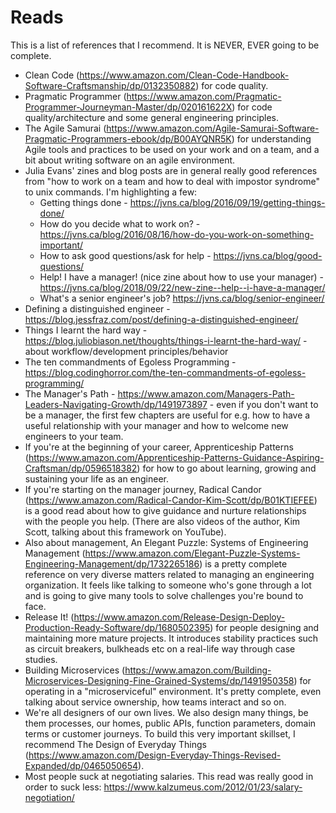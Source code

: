 # Reads

This is a list of references that I recommend. It is NEVER, EVER going to be complete.

- Clean Code (https://www.amazon.com/Clean-Code-Handbook-Software-Craftsmanship/dp/0132350882) for code quality.
- Pragmatic Programmer (https://www.amazon.com/Pragmatic-Programmer-Journeyman-Master/dp/020161622X) for code quality/architecture and some general engineering principles.
- The Agile Samurai (https://www.amazon.com/Agile-Samurai-Software-Pragmatic-Programmers-ebook/dp/B00AYQNR5K) for understanding Agile tools and practices to be used on your work and on a team, and a bit about writing software on an agile environment.
- Julia Evans' zines and blog posts are in general really good references from "how to work on a team and how to deal with impostor syndrome" to unix commands. I'm highlighting a few:
    - Getting things done - https://jvns.ca/blog/2016/09/19/getting-things-done/
    - How do you decide what to work on? - https://jvns.ca/blog/2016/08/16/how-do-you-work-on-something-important/
    - How to ask good questions/ask for help - https://jvns.ca/blog/good-questions/
    - Help! I have a manager! (nice zine about how to use your manager) - https://jvns.ca/blog/2018/09/22/new-zine--help--i-have-a-manager/
    - What's a senior engineer's job? https://jvns.ca/blog/senior-engineer/
- Defining a distinguished engineer - https://blog.jessfraz.com/post/defining-a-distinguished-engineer/
- Things I learnt the hard way - https://blog.juliobiason.net/thoughts/things-i-learnt-the-hard-way/ - about workflow/development principles/behavior
- The ten commandments of Egoless Programming - https://blog.codinghorror.com/the-ten-commandments-of-egoless-programming/
- The Manager's Path - https://www.amazon.com/Managers-Path-Leaders-Navigating-Growth/dp/1491973897 - even if you don't want to be a manager, the first few chapters are useful for e.g. how to have a useful relationship with your manager and how to welcome new engineers to your team.
- If you're at the beginning of your career, Apprenticeship Patterns (https://www.amazon.com/Apprenticeship-Patterns-Guidance-Aspiring-Craftsman/dp/0596518382) for how to go about learning, growing and sustaining your life as an engineer.
- If you're starting on the manager journey, Radical Candor (https://www.amazon.com/Radical-Candor-Kim-Scott/dp/B01KTIEFEE) is a good read about how to give guidance and nurture relationships with the people you help. (There are also videos of the author, Kim Scott, talking about this framework on YouTube).
- Also about management, An Elegant Puzzle: Systems of Engineering Management (https://www.amazon.com/Elegant-Puzzle-Systems-Engineering-Management/dp/1732265186) is a pretty complete reference on very diverse matters related to managing an engineering organization. It feels like talking to someone who's gone through a lot and is going to give many tools to solve challenges you're bound to face.
- Release It! (https://www.amazon.com/Release-Design-Deploy-Production-Ready-Software/dp/1680502395) for people designing and maintaining more mature projects. It introduces stability practices such as circuit breakers, bulkheads etc on a real-life way through case studies.
- Building Microservices (https://www.amazon.com/Building-Microservices-Designing-Fine-Grained-Systems/dp/1491950358) for operating in a "microserviceful" environment. It's pretty complete, even talking about service ownership, how teams interact and so on.
- We're all designers of our own lives. We also design many things, be them processes, our homes, public APIs, function parameters, domain terms or customer journeys. To build this very important skillset, I recommend The Design of Everyday Things (https://www.amazon.com/Design-Everyday-Things-Revised-Expanded/dp/0465050654).
- Most people suck at negotiating salaries. This read was really good in order to suck less: https://www.kalzumeus.com/2012/01/23/salary-negotiation/
